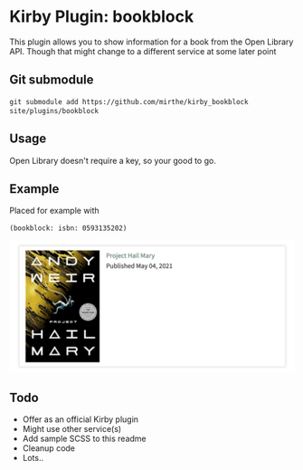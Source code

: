 # Kirby Plugin: bookblock

This plugin allows you to show information for a book from the Open Library API. 
Though that might change to a different service at some later point

## Git submodule

```
git submodule add https://github.com/mirthe/kirby_bookblock site/plugins/bookblock
```

## Usage

Open Library doesn't require a key, so your good to go.

## Example 

Placed for example with 

    (bookblock: isbn: 0593135202)

<img src="https://github.com/mirthe/kirby_bookblock/blob/f4341dac8749abb3dd2ba6fa507e9d694fd80a49/example.png" alt="Example of usage">

## Todo

- Offer as an official Kirby plugin
- Might use other service(s)
- Add sample SCSS to this readme
- Cleanup code
- Lots..
